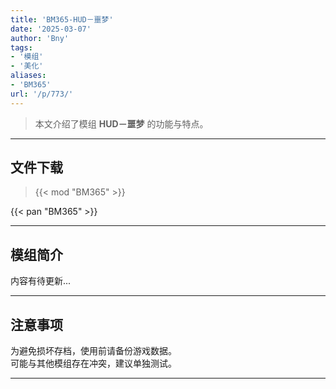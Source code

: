 ```yaml
---
title: 'BM365-HUD－噩梦'
date: '2025-03-07'
author: 'Bny'
tags:
- '模组'
- '美化'
aliases:
- 'BM365'
url: '/p/773/'
---
```


> 本文介绍了模组 **HUD－噩梦** 的功能与特点。

---

## 文件下载  

> {{< mod "BM365" >}}  

{{< pan "BM365" >}}  

---

## 模组简介

>  
内容有待更新...  

---

## 注意事项

>  
为避免损坏存档，使用前请备份游戏数据。  
可能与其他模组存在冲突，建议单独测试。  

---

